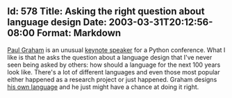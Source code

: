Id: 578
Title: Asking the right question about language design
Date: 2003-03-31T20:12:56-08:00
Format: Markdown
--------------
[Paul Graham](http://www.paulgraham.com) is an unusual [keynote
speaker](http://www.ai.mit.edu/~gregs/ll1-discuss-archive-html/msg02667.html)
for a Python conference. What I like is that he asks the question about
a language design that I've never seen being asked by others: how should
a language for the next 100 years look like. There's a lot of different
languages and even those most popular either happened as a research
project or just happened. Graham designs [his own
language](http://www.paulgraham.com/arc.html) and he just might have a
chance at doing it right.
